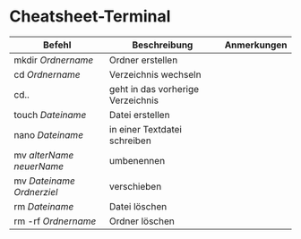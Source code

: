 # Cheatsheet-Terminal

|Befehl|Beschreibung|Anmerkungen|
|------|------------|-----------|
|mkdir _Ordnername_|Ordner erstellen|
|cd _Ordnername_|Verzeichnis wechseln|
|cd.. |geht in das vorherige Verzeichnis|
|touch _Dateiname_|Datei erstellen|
|nano _Dateiname_|in einer Textdatei schreiben|
|mv _alterName_ _neuerName_|umbenennen|
|mv _Dateiname_ _Ordnerziel_ |verschieben|
|rm _Dateiname_|Datei löschen|
|rm -rf _Ordnername_ |Ordner löschen|

